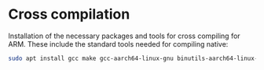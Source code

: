 # Cross compilation

Installation of the necessary packages and tools for cross compiling for
ARM. These include the standard tools needed for compiling native:

```sh
sudo apt install gcc make gcc-aarch64-linux-gnu binutils-aarch64-linux-gnu
```